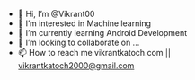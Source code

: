 - 👋 Hi, I’m @Vikrant00
- 👀 I’m interested in Machine learning
- 🌱 I’m currently learning Android Development
- 💞️ I’m looking to collaborate on ...
- 📫 How to reach me vikrantkatoch.com || vikrantkatoch2000@gmail.com

<!---
Vikrant00/Vikrant00 is a ✨ special ✨ repository because its `README.md` (this file) appears on your GitHub profile.
You can click the Preview link to take a look at your changes.
--->
